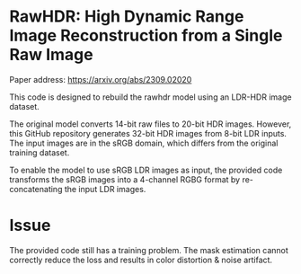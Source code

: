 # RawHDR: High Dynamic Range Image Reconstruction from a Single Raw Image

Paper address: https://arxiv.org/abs/2309.02020

This code is designed to rebuild the rawhdr model using an LDR-HDR image dataset.

The original model converts 14-bit raw files to 20-bit HDR images. However, this GitHub repository generates 32-bit HDR images from 8-bit LDR inputs. The input images are in the sRGB domain, which differs from the original training dataset.

To enable the model to use sRGB LDR images as input, the provided code transforms the sRGB images into a 4-channel RGBG format by re-concatenating the input LDR images.


# Issue
The provided code still has a training problem. The mask estimation cannot correctly reduce the loss and results in color distortion & noise artifact.